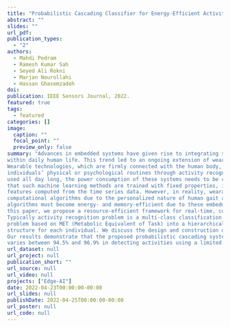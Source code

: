 ```yaml
---
title: "Probabilistic Cascading Classifier for Energy-Efficient Activity Monitoring in Wearables"
abstract: ""
slides: ""
url_pdf: 
publication_types:
  - "2"
authors:
  - Mahdi Pedram
  - Ramesh Kumar Sah
  - Seyed Ali Rokni
  - Marjan Nourollahi
  - Hassan Ghasemzadeh
doi: 
publication: IEEE Sensors Journal, 2022.
featured: true
tags:
  - featured
categories: []
image:
  caption: ""
  focal_point: ""
  preview_only: false
summary: "Advances in embedded systems have given rise to integrating several small-size health monitoring devices
within daily human life. This trend led to an ongoing extension of wearable sensors in a broad range of applications.
Wearable technologies, which are firmly connected with the human body, utilize sensors and machine learning to describe
individuals’ physical or psychological routines through activity recognition and human movement. Since wearables are
used all day long, the power consumption of these systems needs to be reasonably low. Current research considers
that such machine learning methods are trained with fixed properties, including sensor sampling rate and statistical
features computed from the time series data. However, in reality, wearables require continuous reconfiguration of their
computational algorithms due to the personalized nature of human gait and movement. Furthermore, computational
algorithms must become energy- and memory-efficient due to these embedded sensors’ limited power and memory. In
this paper, we propose a resource-efficient framework for real-time, continuous, and on-node human activity recognition.
Typically activity recognition problem is a multi-class classification problem. However, we suggest transforming this
problem based on MET (Metabolic Equivalent of Task) into a hierarchical classification model, providing personalized
structure for each individual. We discuss the design and construction of this new configurable classification paradigm.
Our results demonstrate that the proposed probabilistic cascading system accuracy for different personalized scenarios
varies between 94.5% and 96.9% in detecting activities using a limited memory, while power usage of the system is reduced by as high as 17.2% compared to the traditional methods."
url_dataset: null
url_project: null
publication_short: ""
url_source: null
url_video: null
projects: ["Edge-AI"]
date: 2022-04-23T00:00:00-00:00
url_slides: null
publishDate: 2022-04-25T00:00:00-00:00
url_poster: null
url_code: null
---
```

